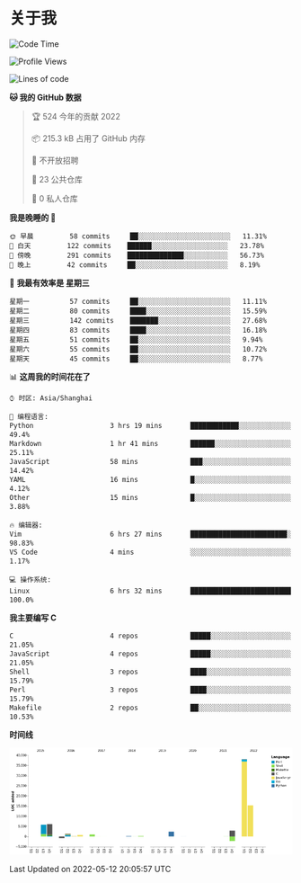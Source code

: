 # 关于我

<!--START_SECTION:waka-->
![Code Time](http://img.shields.io/badge/Code%20Time-0%20secs-blue)

![Profile Views](http://img.shields.io/badge/%E4%B8%AA%E4%BA%BA%E5%B0%81%E9%9D%A2%E8%A7%82%E7%9C%8B%E6%AC%A1%E6%95%B0-79-blue)

![Lines of code](https://img.shields.io/badge/%E4%BB%8E%E3%80%8C%E4%BD%A0%E5%A5%BD%E4%B8%96%E7%95%8C%E3%80%8D%E6%88%91%E5%B7%B2%E7%BB%8F%E5%86%99%E4%BA%86-72%20Thousand%20%E8%A1%8C%E4%BB%A3%E7%A0%81-blue)

**🐱 我的 GitHub 数据** 

> 🏆 524 今年的贡献 2022
 > 
> 📦 215.3 kB 占用了 GitHub 内存 
 > 
> 🚫 不开放招聘
 > 
> 📜 23 公共仓库 
 > 
> 🔑 0 私人仓库  
 > 
**我是晚睡的 🦉** 

```text
🌞 早晨         58 commits     ██░░░░░░░░░░░░░░░░░░░░░░░   11.31% 
🌆 白天         122 commits    ██████░░░░░░░░░░░░░░░░░░░   23.78% 
🌃 傍晚         291 commits    ██████████████░░░░░░░░░░░   56.73% 
🌙 晚上         42 commits     ██░░░░░░░░░░░░░░░░░░░░░░░   8.19%

```
📅 **我最有效率是 星期三** 

```text
星期一          57 commits     ██░░░░░░░░░░░░░░░░░░░░░░░   11.11% 
星期二          80 commits     ████░░░░░░░░░░░░░░░░░░░░░   15.59% 
星期三          142 commits    ███████░░░░░░░░░░░░░░░░░░   27.68% 
星期四          83 commits     ████░░░░░░░░░░░░░░░░░░░░░   16.18% 
星期五          51 commits     ██░░░░░░░░░░░░░░░░░░░░░░░   9.94% 
星期六          55 commits     ██░░░░░░░░░░░░░░░░░░░░░░░   10.72% 
星期天          45 commits     ██░░░░░░░░░░░░░░░░░░░░░░░   8.77%

```


📊 **这周我的时间花在了** 

```text
⌚︎ 时区: Asia/Shanghai

💬 编程语言: 
Python                   3 hrs 19 mins       ████████████░░░░░░░░░░░░░   49.4% 
Markdown                 1 hr 41 mins        ██████░░░░░░░░░░░░░░░░░░░   25.11% 
JavaScript               58 mins             ███░░░░░░░░░░░░░░░░░░░░░░   14.42% 
YAML                     16 mins             █░░░░░░░░░░░░░░░░░░░░░░░░   4.12% 
Other                    15 mins             █░░░░░░░░░░░░░░░░░░░░░░░░   3.88%

🔥 编辑器: 
Vim                      6 hrs 27 mins       ████████████████████████░   98.83% 
VS Code                  4 mins              ░░░░░░░░░░░░░░░░░░░░░░░░░   1.17%

💻 操作系统: 
Linux                    6 hrs 32 mins       █████████████████████████   100.0%

```

**我主要编写 C** 

```text
C                        4 repos             █████░░░░░░░░░░░░░░░░░░░░   21.05% 
JavaScript               4 repos             █████░░░░░░░░░░░░░░░░░░░░   21.05% 
Shell                    3 repos             ████░░░░░░░░░░░░░░░░░░░░░   15.79% 
Perl                     3 repos             ████░░░░░░░░░░░░░░░░░░░░░   15.79% 
Makefile                 2 repos             ██░░░░░░░░░░░░░░░░░░░░░░░   10.53%

```


**时间线**

![Chart not found](https://raw.githubusercontent.com/Arondight/Arondight/master/charts/bar_graph.png) 


 Last Updated on 2022-05-12 20:05:57 UTC
<!--END_SECTION:waka-->
